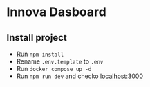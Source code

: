 # Innova Dasboard

## Install project
- Run ```npm install```
- Rename ```.env.template``` to ```.env```
- Run ```docker compose up -d```
- Run ```npm run dev``` and checko <a href="http://localhost:3000">localhost:3000</a>
